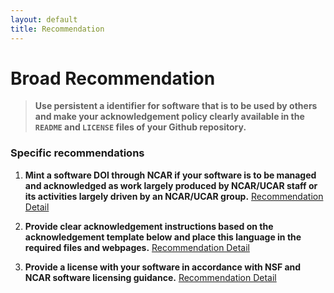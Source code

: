 ```yaml
---
layout: default
title: Recommendation
---
```


# Broad Recommendation

> **Use persistent a identifier for software that is to be used by others and make your acknowledgement policy clearly available in the `README` and `LICENSE` files of your Github repository.**

### Specific recommendations

1. **Mint a software DOI through NCAR if your software is to be managed and acknowledged as work largely produced by NCAR/UCAR staff or its activities largely driven by an NCAR/UCAR group.** <a class="cta-link large white-on-color" href="/software-citation/pages/recommendation/mint-doi.html">Recommendation Detail</a>


2. **Provide clear acknowledgement instructions based on the acknowledgement template below and place this language in the required files and webpages.**  <a class="cta-link large white-on-color" href="/software-citation/pages/recommendation/provide-citation.html" >Recommendation Detail</a>


3. **Provide a license with your software in accordance with NSF and NCAR software licensing guidance.** <a class="cta-link large white-on-color" href="/software-citation/pages/recommendation/select-license.html" >Recommendation Detail</a>



